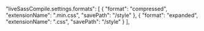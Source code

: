"liveSassCompile.settings.formats": [ { "format": "compressed", "extensionName": ".min.css", "savePath": "/style" }, { "format": "expanded", "extensionName": ".css", "savePath": "/style" } ],
